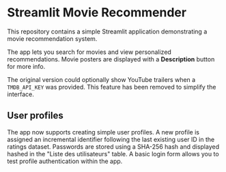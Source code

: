 # Streamlit Movie Recommender

This repository contains a simple Streamlit application demonstrating a movie recommendation system.

The app lets you search for movies and view personalized recommendations. Movie posters are displayed with a **Description** button for more info.

The original version could optionally show YouTube trailers when a `TMDB_API_KEY` was provided. This feature has been removed to simplify the interface.

## User profiles

The app now supports creating simple user profiles. A new profile is assigned
an incremental identifier following the last existing user ID in the ratings
dataset. Passwords are stored using a SHA-256 hash and displayed hashed in the
"Liste des utilisateurs" table. A basic login form allows you to test profile
authentication within the app.
